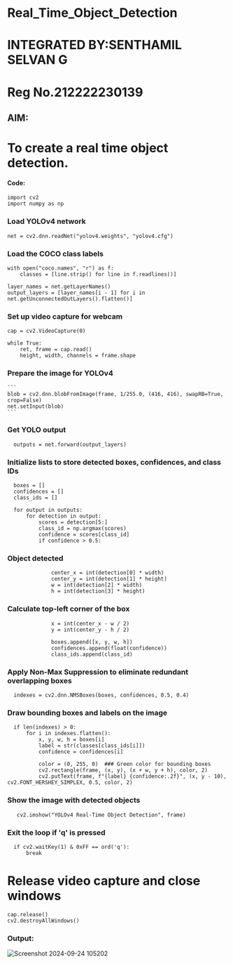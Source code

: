 # Real_Time_Object_Detection

# INTEGRATED BY:SENTHAMIL SELVAN G
# Reg No.212222230139

## AIM:
# To create a real time object detection.



#### Code:

```
import cv2
import numpy as np
```
### Load YOLOv4 network
```
net = cv2.dnn.readNet("yolov4.weights", "yolov4.cfg")
```
### Load the COCO class labels
```
with open("coco.names", "r") as f:
    classes = [line.strip() for line in f.readlines()]

layer_names = net.getLayerNames()
output_layers = [layer_names[i - 1] for i in net.getUnconnectedOutLayers().flatten()]
```
### Set up video capture for webcam
```
cap = cv2.VideoCapture(0)

while True:
    ret, frame = cap.read()
    height, width, channels = frame.shape
```

  ### Prepare the image for YOLOv4
    ```
    blob = cv2.dnn.blobFromImage(frame, 1/255.0, (416, 416), swapRB=True, crop=False)
    net.setInput(blob)
    ```
  ### Get YOLO output
  ```
    outputs = net.forward(output_layers)
  ```
  ### Initialize lists to store detected boxes, confidences, and class IDs
  ```
    boxes = []
    confidences = []
    class_ids = []

    for output in outputs:
        for detection in output:
            scores = detection[5:]
            class_id = np.argmax(scores)
            confidence = scores[class_id]
            if confidence > 0.5:
  ```
  ### Object detected
  ```
                center_x = int(detection[0] * width)
                center_y = int(detection[1] * height)
                w = int(detection[2] * width)
                h = int(detection[3] * height)
  ```
  ### Calculate top-left corner of the box
  ```
                x = int(center_x - w / 2)
                y = int(center_y - h / 2)

                boxes.append([x, y, w, h])
                confidences.append(float(confidence))
                class_ids.append(class_id)
  ```
  ### Apply Non-Max Suppression to eliminate redundant overlapping boxes
  ```
    indexes = cv2.dnn.NMSBoxes(boxes, confidences, 0.5, 0.4)
 ```
  ### Draw bounding boxes and labels on the image
  ```
    if len(indexes) > 0:
        for i in indexes.flatten():
            x, y, w, h = boxes[i]
            label = str(classes[class_ids[i]])
            confidence = confidences[i]

            color = (0, 255, 0)  ### Green color for bounding boxes
            cv2.rectangle(frame, (x, y), (x + w, y + h), color, 2)
            cv2.putText(frame, f"{label} {confidence:.2f}", (x, y - 10), cv2.FONT_HERSHEY_SIMPLEX, 0.5, color, 2)
  ```
 ### Show the image with detected objects
 ```
    cv2.imshow("YOLOv4 Real-Time Object Detection", frame)
```
  ### Exit the loop if 'q' is pressed
  ```
    if cv2.waitKey(1) & 0xFF == ord('q'):
        break
  ```


# Release video capture and close windows
```
cap.release()
cv2.destroyAllWindows()
```

### Output:

![Screenshot 2024-09-24 105202](https://github.com/user-attachments/assets/8f064d75-7eae-4f18-b360-9505ecbcc79a)


